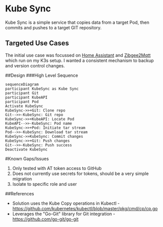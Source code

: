# Kube Sync
Kube Sync is a simple service that copies data from a target Pod, then commits and pushes to a target GIT repository.

## Targeted Use Cases
The initial use case was focussed on [Home Assistant](https://artifacthub.io/packages/helm/k8s-at-home/home-assistant) and [Zibgee2Mqtt](https://artifacthub.io/packages/helm/k8s-at-home/zigbee2mqtt) which run on my K3s setup. I wanted a consistent mechanism to backup and version control changes.

##Design
###High Level Sequence
```mermaid
sequenceDiagram
participant KubeSync as Kube Sync
participant Git
participant KubeAPI
participant Pod
Activate KubeSync
KubeSync->>+Git: Clone repo
Git-->>-KubeSync: Git repo
KubeSync->>+KubeAPI: Locate Pod
KubeAPI-->>-KubeSync: Pod name
KubeSync->>+Pod: Initiate tar stream
Pod-->>-KubeSync: Download tar stream
KubeSync->>KubeSync: Commit changes
KubeSync->>+Git: Push changes
Git-->>-KubeSync: Push success
Deactivate KubeSync
```


#Known Gaps/Issues
1. Only tested with AT token access to GitHub
2. Does not currently use secrets for tokens, should be a very simple migration
3. Isolate to specific role and user

##References
- Solution uses the Kube Copy operations in Kubectl - https://github.com/kubernetes/kubectl/blob/master/pkg/cmd/cp/cp.go
- Leverages the "Go-Git" library for Git integration - https://github.com/go-git/go-git
